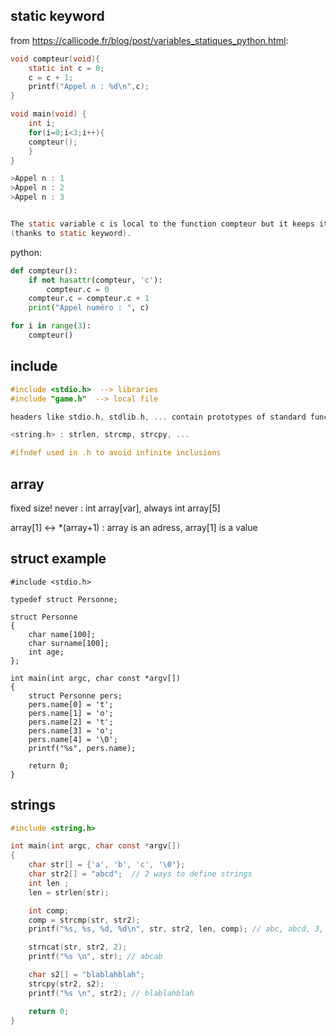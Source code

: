 
##  static keyword 


from https://callicode.fr/blog/post/variables_statiques_python.html:

```C
void compteur(void){
    static int c = 0;
    c = c + 1;
    printf("Appel n : %d\n",c);
}

void main(void) {
    int i;
    for(i=0;i<3;i++){
    compteur();
    }
}

>Appel n : 1
>Appel n : 2
>Appel n : 3


The static variable c is local to the function compteur but it keeps its value between 2 calls
(thanks to static keyword).
```


python:
```python
def compteur():
    if not hasattr(compteur, 'c'):
        compteur.c = 0
    compteur.c = compteur.c + 1
    print("Appel numéro : ", c)

for i in range(3):
    compteur()
```

##  include 

```C
#include <stdio.h>  --> libraries
#include "game.h"  --> local file

headers like stdio.h, stdlib.h, ... contain prototypes of standard functions (printf...)

<string.h> : strlen, strcmp, strcpy, ...

#ifndef used in .h to avoid infinite inclusions

```



##  array 

fixed size! never : int array[var], always int array[5]

array[1]  <->  *(array+1)  : array is an adress, array[1] is a value 



##  struct example 

```
#include <stdio.h>

typedef struct Personne;

struct Personne
{
    char name[100];
    char surname[100];
    int age;
};

int main(int argc, char const *argv[])
{
    struct Personne pers;
    pers.name[0] = 't';
    pers.name[1] = 'o';
    pers.name[2] = 't';
    pers.name[3] = 'o';
    pers.name[4] = '\0';
    printf("%s", pers.name);

    return 0;
}
```



##  strings 



```C
#include <string.h>

int main(int argc, char const *argv[])
{
    char str[] = {'a', 'b', 'c', '\0'};
    char str2[] = "abcd";  // 2 ways to define strings
    int len ;
    len = strlen(str);

    int comp;
    comp = strcmp(str, str2);
    printf("%s, %s, %d, %d\n", str, str2, len, comp); // abc, abcd, 3, -1

    strncat(str, str2, 2);
    printf("%s \n", str); // abcab

    char s2[] = "blablahblah";
    strcpy(str2, s2);
    printf("%s \n", str2); // blablahblah

    return 0;
}
```

##   


##   






